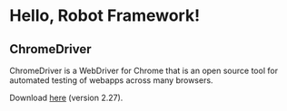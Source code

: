 # Hello, Robot Framework!

## ChromeDriver

ChromeDriver is a WebDriver for Chrome that is an open source tool for automated testing of webapps across many browsers.

Download [here](https://chromedriver.storage.googleapis.com/index.html?path=2.27/) (version 2.27).


